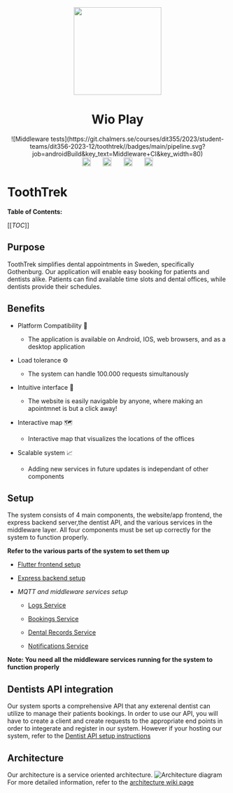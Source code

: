 


<div align="center">

<img src="https://cdn.pixabay.com/photo/2016/06/13/13/46/shark-1454245_1280.png" width="200" />

# Wio Play

</div>

<div align="center">
![Middleware tests](https://git.chalmers.se/courses/dit355/2023/student-teams/dit356-2023-12/toothtrek//badges/main/pipeline.svg?job=androidBuild&key_text=Middleware+CI&key_width=80)
</div>
<div align="center">
        <img width ="20" alt="java img" src="https://cdn.freebiesupply.com/logos/large/2x/java-14-logo-png-transparent.png">&nbsp;&nbsp;&nbsp;&nbsp;&nbsp;&nbsp;
        <img width ="20" alt="javascript img" src="https://static.vecteezy.com/system/resources/previews/027/127/463/original/javascript-logo-javascript-icon-transparent-free-png.png">&nbsp;&nbsp;&nbsp;&nbsp;&nbsp;&nbsp;
        <img width ="20" alt="flutter img" src="https://storage.googleapis.com/cms-storage-bucket/0dbfcc7a59cd1cf16282.png">&nbsp;&nbsp;&nbsp;&nbsp;&nbsp;&nbsp;
        <img width ="20" alt="Node JS" src="https://upload.wikimedia.org/wikipedia/commons/thumb/d/d9/Node.js_logo.svg/590px-Node.js_logo.svg.png">
</div>

  # ToothTrek
</div>

**Table of Contents:**

[[_TOC_]]

## Purpose

ToothTrek simplifies dental appointments in Sweden, specifically Gothenburg. Our application will enable easy booking for patients and dentists alike. Patients can find available time slots and dental offices, while dentists provide their schedules. 

## Benefits


* Platform Compatibility 🔄

  * The application is available on Android, IOS, web browsers, and as a desktop application

* Load tolerance ⚙️
  * The system can handle 100.000 requests simultanously 

* Intuitive interface 🧩
  * The website is easily navigable by anyone, where making an apointmnet is but a click away!

* Interactive map 🗺️
  * Interactive map that visualizes the locations of the offices

* Scalable system 📈
  * Adding new services in future updates is independant of other components

## Setup
The system consists of 4 main components, the website/app frontend, the express backend server,the dentist API, and the various services in the middleware layer. All four components must be set up correctly for the system to function properly.

**Refer to the various parts of the system to set them up**

* [Flutter frontend setup](https://git.chalmers.se/courses/dit355/2023/student-teams/dit356-2023-12/toothtrek/-/blob/main/Website/Frontend/README.md?ref_type=heads)
* [Express backend setup](https://git.chalmers.se/courses/dit355/2023/student-teams/dit356-2023-12/toothtrek/-/blob/main/Website/Backend/README.md?ref_type=heads)

* *MQTT and middleware services setup*
  * [Logs Service](https://git.chalmers.se/courses/dit355/2023/student-teams/dit356-2023-12/toothtrek/-/blob/main/Middleware/Logs/README.md?ref_type=heads)

  * [Bookings Service](https://git.chalmers.se/courses/dit355/2023/student-teams/dit356-2023-12/toothtrek/-/blob/main/Middleware/bookings/README.md?ref_type=heads)
  * [Dental Records Service](https://git.chalmers.se/courses/dit355/2023/student-teams/dit356-2023-12/toothtrek/-/blob/main/Middleware/dentalRecord/README.md?ref_type=heads) 
  * [Notifications Service](https://git.chalmers.se/courses/dit355/2023/student-teams/dit356-2023-12/toothtrek/-/blob/main/Middleware/notifications/README.md?ref_type=heads)

**Note: You need all the middleware services running for the system to function properly** 

## Dentists API integration
Our system sports a comprehensive API that any exterenal dentist can utilize to manage their patients bookings. In order to use our API, you will have to create a client and create requests to the appropriate end points in order to integerate and register in our system. However if your hosting our system, refer to the [Dentist API setup instructions](https://git.chalmers.se/courses/dit355/2023/student-teams/dit356-2023-12/toothtrek/-/blob/main/DentistUI/README.md?ref_type=heads)

## Architecture
Our architecture is a service oriented architecture.
![Architecture diagram](https://git.chalmers.se/courses/dit355/2023/student-teams/dit356-2023-12/toothtrek/-/wikis/uploads/ca6c5e7b9c24f6ab56e04f0411428b00/image.png)
For more detailed information, refer to the [architecture wiki page](https://git.chalmers.se/courses/dit355/2023/student-teams/dit356-2023-12/toothtrek/-/wikis/Architecture/edit)
